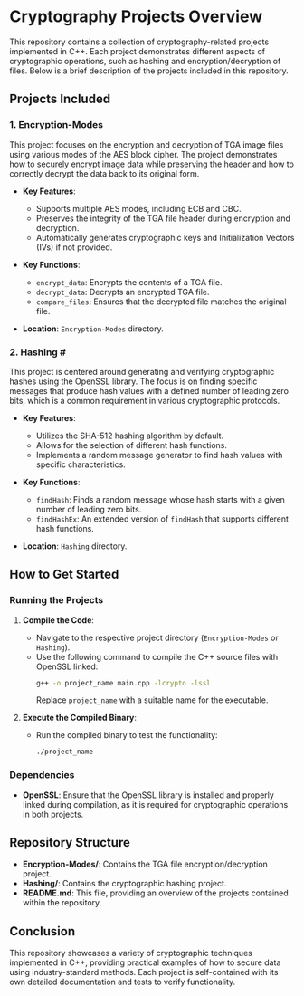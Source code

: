 # **Cryptography Projects Overview** 

This repository contains a collection of cryptography-related projects implemented in C++. Each project demonstrates different aspects of cryptographic operations, such as hashing and encryption/decryption of files. Below is a brief description of the projects included in this repository.

## **Projects Included** 

### 1. **Encryption-Modes** 

This project focuses on the encryption and decryption of TGA image files using various modes of the AES block cipher. The project demonstrates how to securely encrypt image data while preserving the header and how to correctly decrypt the data back to its original form.

- **Key Features**:
    - Supports multiple AES modes, including ECB and CBC.
    - Preserves the integrity of the TGA file header during encryption and decryption.
    - Automatically generates cryptographic keys and Initialization Vectors (IVs) if not provided.

- **Key Functions**:
    - `encrypt_data`: Encrypts the contents of a TGA file.
    - `decrypt_data`: Decrypts an encrypted TGA file.
    - `compare_files`: Ensures that the decrypted file matches the original file.

- **Location**: `Encryption-Modes` directory.

### 2. **Hashing** #️

This project is centered around generating and verifying cryptographic hashes using the OpenSSL library. The focus is on finding specific messages that produce hash values with a defined number of leading zero bits, which is a common requirement in various cryptographic protocols.

- **Key Features**:
    - Utilizes the SHA-512 hashing algorithm by default.
    - Allows for the selection of different hash functions.
    - Implements a random message generator to find hash values with specific characteristics.

- **Key Functions**:
    - `findHash`: Finds a random message whose hash starts with a given number of leading zero bits.
    - `findHashEx`: An extended version of `findHash` that supports different hash functions.

- **Location**: `Hashing` directory.

## **How to Get Started** 

### **Running the Projects**

1. **Compile the Code**:
    - Navigate to the respective project directory (`Encryption-Modes` or `Hashing`).
    - Use the following command to compile the C++ source files with OpenSSL linked:
      ```bash
      g++ -o project_name main.cpp -lcrypto -lssl
      ```
      Replace `project_name` with a suitable name for the executable.

2. **Execute the Compiled Binary**:
    - Run the compiled binary to test the functionality:
      ```bash
      ./project_name
      ```

### **Dependencies**

- **OpenSSL**: Ensure that the OpenSSL library is installed and properly linked during compilation, as it is required for cryptographic operations in both projects.

## **Repository Structure** 

- **Encryption-Modes/**: Contains the TGA file encryption/decryption project.
- **Hashing/**: Contains the cryptographic hashing project.
- **README.md**: This file, providing an overview of the projects contained within the repository.

## **Conclusion** 

This repository showcases a variety of cryptographic techniques implemented in C++, providing practical examples of how to secure data using industry-standard methods. Each project is self-contained with its own detailed documentation and tests to verify functionality.
